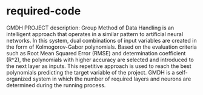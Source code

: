 # required-code
GMDH PROJECT description:
Group Method of Data Handling is an intelligent approach that operates in a similar pattern to artificial neural networks. 
In this system, dual combinations of input variables are created in the form of Kolmogorov-Gabor polynomials.
Based on the evaluation criteria such as Root Mean Squared Error (RMSE) and determination coefficient (R^2),
the polynomials with higher accuracy are selected and introduced to the next layer as inputs. 
This repetitive approach is used to reach the best polynomials predicting the target variable of the project. 
GMDH is a self-organized system in which the number of required layers and neurons are determined during the running process.
